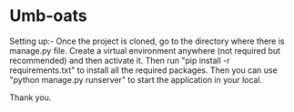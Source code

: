 # Umb-oats

Setting up:-
Once the project is cloned, go to the directory where there is manage.py file.
Create a virtual environment anywhere (not required but recommended) and then activate it.
Then run "pip install -r requirements.txt" to install all the required packages.
Then you can use "python manage.py runserver" to start the application in your local.

Thank you.
